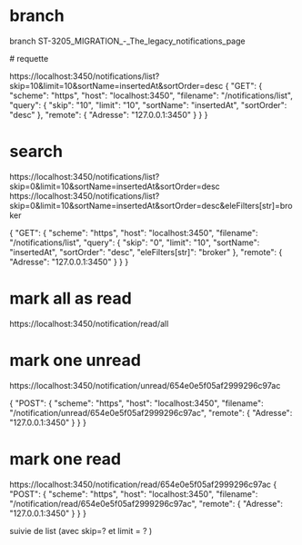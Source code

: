 # branch
branch ST-3205_MIGRATION_-_The_legacy_notifications_page

# requette 

https://localhost:3450/notifications/list?skip=10&limit=10&sortName=insertedAt&sortOrder=desc
{
	"GET": {
		"scheme": "https",
		"host": "localhost:3450",
		"filename": "/notifications/list",
		"query": {
			"skip": "10",
			"limit": "10",
			"sortName": "insertedAt",
			"sortOrder": "desc"
		},
		"remote": {
			"Adresse": "127.0.0.1:3450"
		}
	}
}


# search 
  https://localhost:3450/notifications/list?skip=0&limit=10&sortName=insertedAt&sortOrder=desc
	https://localhost:3450/notifications/list?skip=0&limit=10&sortName=insertedAt&sortOrder=desc&eleFilters[str]=broker

  {
	"GET": {
		"scheme": "https",
		"host": "localhost:3450",
		"filename": "/notifications/list",
		"query": {
			"skip": "0",
			"limit": "10",
			"sortName": "insertedAt",
			"sortOrder": "desc",
			"eleFilters[str]": "broker"
		},
		"remote": {
			"Adresse": "127.0.0.1:3450"
		}
	}
}


# mark all as read 
https://localhost:3450/notification/read/all


# mark one unread 
https://localhost:3450/notification/unread/654e0e5f05af2999296c97ac

{
	"POST": {
		"scheme": "https",
		"host": "localhost:3450",
		"filename": "/notification/unread/654e0e5f05af2999296c97ac",
		"remote": {
			"Adresse": "127.0.0.1:3450"
		}
	}
}

# mark one read 
https://localhost:3450/notification/read/654e0e5f05af2999296c97ac
{
	"POST": {
		"scheme": "https",
		"host": "localhost:3450",
		"filename": "/notification/read/654e0e5f05af2999296c97ac",
		"remote": {
			"Adresse": "127.0.0.1:3450"
		}
	}
}

suivie de list (avec skip=? et limit = ? )
